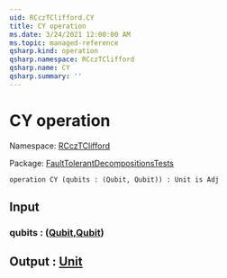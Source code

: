 ```yaml
---
uid: RCczTClifford.CY
title: CY operation
ms.date: 3/24/2021 12:00:00 AM
ms.topic: managed-reference
qsharp.kind: operation
qsharp.namespace: RCczTClifford
qsharp.name: CY
qsharp.summary: ''
---
```


# CY operation

Namespace: [RCczTClifford](xref:RCczTClifford)

Package: [FaultTolerantDecompositionsTests](https://nuget.org/packages/FaultTolerantDecompositionsTests)




```qsharp
operation CY (qubits : (Qubit, Qubit)) : Unit is Adj
```


## Input

### qubits : ([Qubit](xref:microsoft.quantum.lang-ref.qubit),[Qubit](xref:microsoft.quantum.lang-ref.qubit))





## Output : [Unit](xref:microsoft.quantum.lang-ref.unit)

